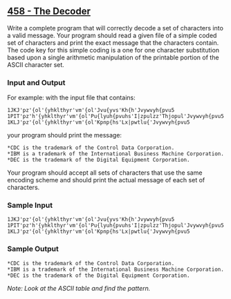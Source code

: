 ## [458 - The Decoder](https://uva.onlinejudge.org/index.php?option=com_onlinejudge&Itemid=8&page=show_problem&problem=399)

Write a complete program that will correctly decode a set of characters into a valid message. Your program should read a given file of a simple coded set of characters and print the exact message that the characters contain. The code key for this simple coding is a one for one character substitution based upon a single arithmetic manipulation of the printable portion of the ASCII character set.

### Input and Output

For example: with the input file that contains:
```
1JKJ'pz'{ol'{yhklthyr'vm'{ol'Jvu{yvs'Kh{h'Jvywvyh{pvu5
1PIT'pz'h'{yhklthyr'vm'{ol'Pu{lyuh{pvuhs'I|zpulzz'Thjopul'Jvywvyh{pvu5
1KLJ'pz'{ol'{yhklthyr'vm'{ol'Kpnp{hs'Lx|pwtlu{'Jvywvyh{pvu5
```

your program should print the message:
```
*CDC is the trademark of the Control Data Corporation.
*IBM is a trademark of the International Business Machine Corporation.
*DEC is the trademark of the Digital Equipment Corporation.
```

Your program should accept all sets of characters that use the same encoding scheme and should print the actual message of each set of characters.

### Sample Input
```
1JKJ'pz'{ol'{yhklthyr'vm'{ol'Jvu{yvs'Kh{h'Jvywvyh{pvu5
1PIT'pz'h'{yhklthyr'vm'{ol'Pu{lyuh{pvuhs'I|zpulzz'Thjopul'Jvywvyh{pvu5
1KLJ'pz'{ol'{yhklthyr'vm'{ol'Kpnp{hs'Lx|pwtlu{'Jvywvyh{pvu5
```

### Sample Output
```
*CDC is the trademark of the Control Data Corporation.
*IBM is a trademark of the International Business Machine Corporation.
*DEC is the trademark of the Digital Equipment Corporation.
```

*Note: Look at the ASCII table and find the pattern.*